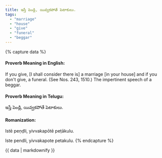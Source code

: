 ```yaml
---
title: ఇస్తే పెండ్లి, యివ్వకపోతే పెటాకులు.
tags:
  - "marriage"
  - "house"
  - "give"
  - "funeral"
  - "beggar"
---
```


{% capture data %}
#### Proverb Meaning in English:
If you give, [I shall consider there is] a marriage [in your house] and if you don't give, a funeral.
(See Nos. 243, 1510.)
The impertinent speech of a beggar.

#### Proverb Meaning in Telugu:
ఇస్తే పెండ్లి, యివ్వకపోతే పెటాకులు.

#### Romanization:
Istē peṇḍli, yivvakapōtē peṭākulu.

Iste pendli, yivvakapote petakulu.
{% endcapture %}

{{ data | markdownify }}

